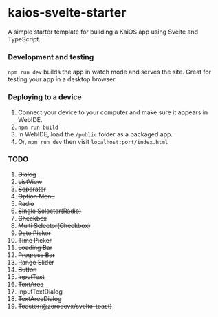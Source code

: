 

# kaios-svelte-starter

A simple starter template for building a KaiOS app using Svelte and TypeScript.

### Development and testing

`npm run dev` builds the app in watch mode and serves the site. Great for testing your app in a desktop browser.

### Deploying to a device

1. Connect your device to your computer and make sure it appears in WebIDE.
2. `npm run build`
3. In WebIDE, load the `/public` folder as a packaged app.
4. Or, `npm run dev` then visit `localhost:port/index.html`

### TODO
1. ~~Dialog~~
2. ~~ListView~~
3. ~~Separator~~
4. ~~Option Menu~~
5. ~~Radio~~
6. ~~Single Selector(Radio)~~
7. ~~Checkbox~~
8. ~~Multi Selector(Checkbox)~~
9. ~~Date Picker~~
10. ~~Time Picker~~
11. ~~Loading Bar~~
11. ~~Progress Bar~~
12. ~~Range Slider~~
13. ~~Button~~
14. ~~InputText~~
15. ~~TextArea~~
14. ~~InputTextDialog~~
15. ~~TextAreaDialog~~
16. ~~Toaster(@zerodevx/svelte-toast)~~
